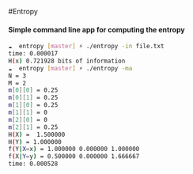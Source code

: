 #Entropy

#### Simple command line app for computing the entropy


```bash
☁  entropy [master] ⚡ ./entropy -in file.txt 
time: 0.000017
H(x) 0.721928 bits of information
☁  entropy [master] ⚡ ./entropy -ma
N = 3
M = 2
m[0][0] = 0.25
m[0][1] = 0.25
m[1][0] = 0.25
m[1][1] = 0 
m[2][0] = 0
m[2][1] = 0.25
H(X) =  1.500000
H(Y) = 1.000000
f(Y|X=x) = 1.000000 0.000000 1.000000 
f(X|Y=y) = 0.500000 0.000000 1.666667 
time: 0.000528
```
